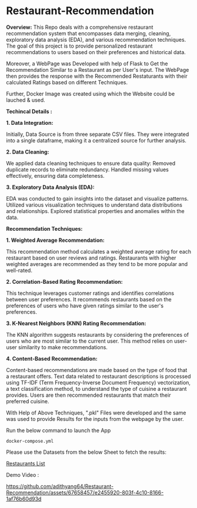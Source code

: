 # Restaurant-Recommendation

**Overview:**
This Repo deals with a comprehensive restaurant recommendation system that encompasses data merging, cleaning, exploratory data analysis (EDA), and various recommendation techniques. The goal of this project is to provide personalized restaurant recommendations to users based on their preferences and historical data.

Moreover, a WebPage was Developed with help of Flask to Get the Recommendation Similar to a Restaurant as per User's input. The WebPage then provides the response with the Recommended Restaturants with their calculated Ratings based on different Techniques.

Further, Docker Image was created using which the Website could be lauched & used.

**Techincal Details :**

**1. Data Integration:**

Initially, Data Source is from three separate CSV files. They were integrated into a single dataframe, making it a centralized source for further analysis.

**2. Data Cleaning:**

We applied data cleaning techniques to ensure data quality:
Removed duplicate records to eliminate redundancy.
Handled missing values effectively, ensuring data completeness.

**3. Exploratory Data Analysis (EDA):**

EDA was conducted to gain insights into the dataset and visualize patterns.
Utilized various visualization techniques to understand data distributions and relationships.
Explored statistical properties and anomalies within the data.

**Recommendation Techniques:**

**1. Weighted Average Recommendation:**

This recommendation method calculates a weighted average rating for each restaurant based on user reviews and ratings. Restaurants with higher weighted averages are recommended as they tend to be more popular and well-rated.

**2. Correlation-Based Rating Recommendation:**

This technique leverages customer ratings and identifies correlations between user preferences. It recommends restaurants based on the preferences of users who have given ratings similar to the user's preferences.

**3. K-Nearest Neighbors (KNN) Rating Recommendation:**

The KNN algorithm suggests restaurants by considering the preferences of users who are most similar to the current user. This method relies on user-user similarity to make recommendations.

**4. Content-Based Recommendation:**

Content-based recommendations are made based on the type of food that a restaurant offers. Text data related to restaurant descriptions is processed using TF-IDF (Term Frequency-Inverse Document Frequency) vectorization, a text classification method, to understand the type of cuisine a restaurant provides. Users are then recommended restaurants that match their preferred cuisine.


With Help of Above Techniques, ".pkl" Files were developed and the same was used to provide Results for the inputs from the webpage by the user.


Run the below command to launch the App
```
docker-compose.yml
```

Please use the Datasets from the below Sheet to fetch the results:

[Restaurants List](https://docs.google.com/spreadsheets/d/113wqiLJCoTJlzEXNzgRfqT1D0_ixAZ2OINTuMR35UJM/edit?usp=sharing)

Demo Video :

https://github.com/adithyang64/Restaurant-Recommendation/assets/67658457/e2455920-803f-4c10-8166-1af76b60d93d

